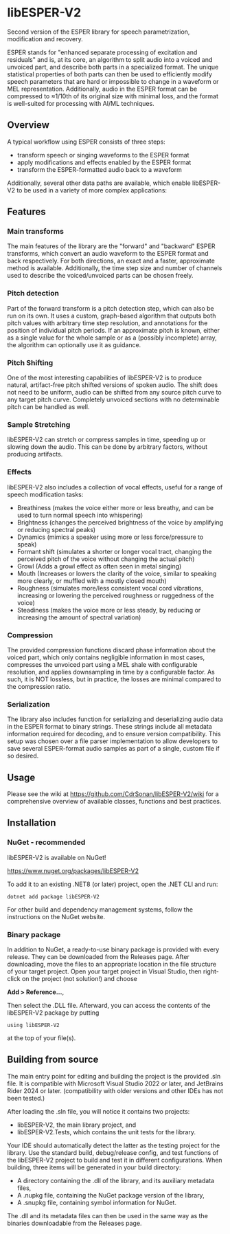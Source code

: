 # libESPER-V2

Second version of the ESPER library for speech parametrization, modification and recovery.

ESPER stands for "enhanced separate processing of excitation and residuals"
and is, at its core, an algorithm to split audio into a voiced and unvoiced part,
and describe both parts in a specialized format.
The unique statistical properties of both parts can then be used to efficiently
modify speech parameters that are hard or impossible to change in a waveform or MEL representation.
Additionally, audio in the ESPER format can be compressed to ≈1/10th of its original size with minimal loss,
and the format is well-suited for processing with AI/ML techniques.

## Overview

A typical workflow using ESPER consists of three steps:

- transform speech or singing waveforms to the ESPER format
- apply modifications and effects enabled by the ESPER format
- transform the ESPER-formatted audio back to a waveform

Additionally, several other data paths are available, which enable libESPER-V2 to be used in a variety of more complex
applications:

## Features
### Main transforms
The main features of the library are the "forward" and "backward" ESPER transforms,
which convert an audio waveform to the ESPER format and back respectively.
For both directions, an exact and a faster, approximate method is available.
Additionally, the time step size and number of channels used to describe the voiced/unvoiced parts
can be chosen freely.

### Pitch detection
Part of the forward transform is a pitch detection step, which can also be run on its own.
It uses a custom, graph-based algorithm that outputs both pitch values with arbitrary time step resolution,
and annotations for the position of individual pitch periods.
If an approximate pitch is known, either as a single value for the whole sample or as a (possibly incomplete) array,
the algorithm can optionally use it as guidance.

### Pitch Shifting
One of the most interesting capabilities of libESPER-V2 is to produce natural, artifact-free pitch shifted versions of spoken audio.
The shift does not need to be uniform, audio can be shifted from any source pitch curve to any target pitch curve.
Completely unvoiced sections with no determinable pitch can be handled as well.

### Sample Stretching
libESPER-V2 can stretch or compress samples in time, speeding up or slowing down the audio.
This can be done by arbitrary factors, without producing artifacts.

### Effects
libESPER-V2 also includes a collection of vocal effects, useful for a range of speech modification tasks:
- Breathiness (makes the voice either more or less breathy, and can be used to turn normal speech into whispering)
- Brightness (changes the perceived brightness of the voice by amplifying or reducing spectral peaks)
- Dynamics (mimics a speaker using more or less force/pressure to speak)
- Formant shift (simulates a shorter or longer vocal tract, changing the perceived pitch of the voice without changing the actual pitch)
- Growl (Adds a growl effect as often seen in metal singing)
- Mouth (Increases or lowers the clarity of the voice, similar to speaking more clearly, or muffled with a mostly closed mouth)
- Roughness (simulates more/less consistent vocal cord vibrations, increasing or lowering the perceived roughness or ruggedness of the voice)
- Steadiness (makes the voice more or less steady, by reducing or increasing the amount of spectral variation)

### Compression
The provided compression functions discard phase information about the voiced part, which only contains negligible information in most cases,
compresses the unvoiced part using a MEL shale with configurable resolution, and applies downsampling in time by a configurable factor.
As such, it is NOT lossless, but in practice, the losses are minimal compared to the compression ratio.

### Serialization
The library also includes function for serializing and deserializing audio data in the ESPER format to binary strings.
These strings include all metadata information required for decoding, and to ensure version compatibility.
This setup was chosen over a file parser implementation to allow developers to save several ESPER-format audio samples
as part of a single, custom file if so desired.

## Usage
Please see the wiki at https://github.com/CdrSonan/libESPER-V2/wiki for a comprehensive overview of available classes, functions and best practices.

## Installation
### NuGet - recommended
libESPER-V2 is available on NuGet!

https://www.nuget.org/packages/libESPER-V2

To add it to an existing .NET8 (or later) project, open the .NET CLI and run:
```
dotnet add package libESPER-V2
```
For other build and dependency management systems, follow the instructions on the NuGet website.

### Binary package
In addition to NuGet, a ready-to-use binary package is provided with every release. They can be downloaded from the Releases page.
After downloading, move the files to an appropriate location in the file structure of your target project.
Open your target project in Visual Studio, then right-click on the project (not solution!) and choose

**Add > Reference...**,

Then select the .DLL file. Afterward, you can access the contents of the libESPER-V2 package by putting
```
using libESPER-V2
```
at the top of your file(s).

## Building from source
The main entry point for editing and building the project is the provided .sln file.
It is compatible with Microsoft Visual Studio 2022 or later, and JetBrains Rider 2024 or later.
(compatibility with older versions and other IDEs has not been tested.)

After loading the .sln file, you will notice it contains two projects:
- libESPER-V2, the main library project, and
- libESPER-V2.Tests, which contains the unit tests for the library.

Your IDE should automatically detect the latter as the testing project for the library.
Use the standard build, debug/release config, and test functions of the libESPER-V2 project to build and test it in different configurations.
When building, three items will be generated in your build directory:
- A directory containing the .dll of the library, and its auxiliary metadata files,
- A .nupkg file, containing the NuGet package version of the library,
- A .snupkg file, containing symbol information for NuGet.

The .dll and its metadata files can then be used in the same way as the binaries downloadable from the Releases page.
